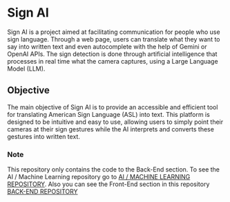 # Sign AI

Sign AI is a project aimed at facilitating communication for people who use sign language. Through a web page, users can translate what they want to say into written text and even autocomplete with the help of Gemini or OpenAI APIs. The sign detection is done through artificial intelligence that processes in real time what the camera captures, using a Large Language Model (LLM).

## Objective

The main objective of Sign AI is to provide an accessible and efficient tool for translating American Sign Language (ASL) into text. This platform is designed to be intuitive and easy to use, allowing users to simply point their cameras at their sign gestures while the AI interprets and converts these gestures into written text.

### Note

This repository only contains the code to the Back-End section. To see the AI / Machine Learning repository go to [AI / MACHINE LEARNING REPOSITORY](https://github.com/MatiasGrynfeld/SignAI-ML). Also you can see the Front-End section in this repository [BACK-END REPOSITORY](https://github.com/BenjaPicca/SignAI_Back-End)
 
